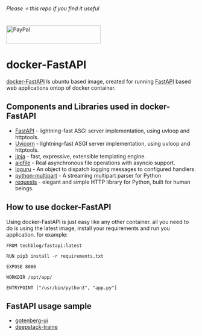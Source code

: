 *Please :star: this repo if you find it useful*

<p align="left"><br>
<a href="https://www.paypal.com/paypalme/techblogil?locale.x=he_IL" target="_blank"><img src="http://khrolenok.ru/support_paypal.png" alt="PayPal" width="250" height="48"></a>
</p>



# docker-FastAPI
[docker-FastAPI](https://github.com/t0mer/docker-FastAPI) Is ubuntu based image, created for running [FastAPI](https://fastapi.tiangolo.com/) based web applications ontop of docker container.

## Components and Libraries used in docker-FastAPI
* [FastAPI](https://fastapi.tiangolo.com/) - lightning-fast ASGI server implementation, using uvloop and httptools.
* [Uvicorn](https://www.uvicorn.org/) - lightning-fast ASGI server implementation, using uvloop and httptools. 
* [jinja](https://jinja.palletsprojects.com/en/3.0.x/) - fast, expressive, extensible templating engine.
* [aiofile](https://pypi.org/project/aiofile/) - Real asynchronous file operations with asyncio support.
* [loguru](https://loguru.readthedocs.io/en/stable/api/logger.html) - An object to dispatch logging messages to configured handlers.
* [python-multipart](https://pypi.org/project/python-multipart/) - A streaming multipart parser for Python
* [requests](https://docs.python-requests.org/en/latest/) - elegant and simple HTTP library for Python, built for human beings.


## How to use docker-FastAPI
Using docker-FastAPI is just easy like any other container. all you need to do is using the latest image, install your requirements and run you application. for example:

```
FROM techblog/fastapi:latest

RUN pip3 install -r requirements.txt

EXPOSE 8080

WORKDIR /opt/app/

ENTRYPOINT ["/usr/bin/python3", "app.py"]

```

## FastAPI usage sample
* [gotenberg-ui](https://github.com/t0mer/gotenberg-ui/blob/main/Dockerfile)
* [deepstack-traine](https://github.com/t0mer/deepstack-trainer/blob/main/Dockerfile)